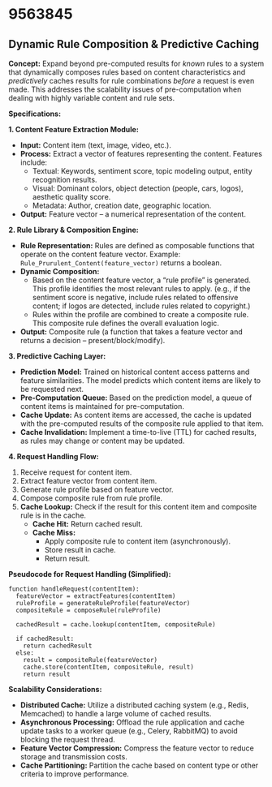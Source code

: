 # 9563845

## Dynamic Rule Composition & Predictive Caching

**Concept:** Expand beyond pre-computed results for *known* rules to a system that dynamically composes rules based on content characteristics and *predictively* caches results for rule combinations *before* a request is even made. This addresses the scalability issues of pre-computation when dealing with highly variable content and rule sets.

**Specifications:**

**1. Content Feature Extraction Module:**

*   **Input:** Content item (text, image, video, etc.).
*   **Process:** Extract a vector of features representing the content. Features include:
    *   Textual: Keywords, sentiment score, topic modeling output, entity recognition results.
    *   Visual: Dominant colors, object detection (people, cars, logos), aesthetic quality score.
    *   Metadata: Author, creation date, geographic location.
*   **Output:** Feature vector – a numerical representation of the content.

**2. Rule Library & Composition Engine:**

*   **Rule Representation:** Rules are defined as composable functions that operate on the content feature vector.  Example: `Rule_Prurulent_Content(feature_vector)` returns a boolean.
*   **Dynamic Composition:**
    *   Based on the content feature vector, a “rule profile” is generated. This profile identifies the most relevant rules to apply.  (e.g., if the sentiment score is negative, include rules related to offensive content; if logos are detected, include rules related to copyright.)
    *   Rules within the profile are combined to create a composite rule. This composite rule defines the overall evaluation logic.
*   **Output:** Composite rule (a function that takes a feature vector and returns a decision – present/block/modify).

**3. Predictive Caching Layer:**

*   **Prediction Model:** Trained on historical content access patterns and feature similarities.  The model predicts which content items are likely to be requested next.
*   **Pre-Computation Queue:** Based on the prediction model, a queue of content items is maintained for pre-computation.
*   **Cache Update:** As content items are accessed, the cache is updated with the pre-computed results of the composite rule applied to that item.
*   **Cache Invalidation:** Implement a time-to-live (TTL) for cached results, as rules may change or content may be updated.

**4. Request Handling Flow:**

1.  Receive request for content item.
2.  Extract feature vector from content item.
3.  Generate rule profile based on feature vector.
4.  Compose composite rule from rule profile.
5.  **Cache Lookup:** Check if the result for this content item and composite rule is in the cache.
    *   **Cache Hit:** Return cached result.
    *   **Cache Miss:**
        *   Apply composite rule to content item (asynchronously).
        *   Store result in cache.
        *   Return result.

**Pseudocode for Request Handling (Simplified):**

```
function handleRequest(contentItem):
  featureVector = extractFeatures(contentItem)
  ruleProfile = generateRuleProfile(featureVector)
  compositeRule = composeRule(ruleProfile)

  cachedResult = cache.lookup(contentItem, compositeRule)

  if cachedResult:
    return cachedResult
  else:
    result = compositeRule(featureVector)
    cache.store(contentItem, compositeRule, result)
    return result
```

**Scalability Considerations:**

*   **Distributed Cache:** Utilize a distributed caching system (e.g., Redis, Memcached) to handle a large volume of cached results.
*   **Asynchronous Processing:** Offload the rule application and cache update tasks to a worker queue (e.g., Celery, RabbitMQ) to avoid blocking the request thread.
*   **Feature Vector Compression:** Compress the feature vector to reduce storage and transmission costs.
*   **Cache Partitioning:** Partition the cache based on content type or other criteria to improve performance.